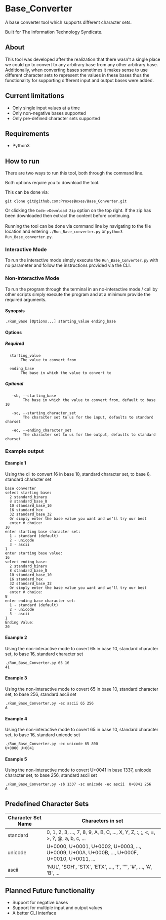 # Base_Converter

A base converter tool which supports different character sets.
 
Built for The Information Technology Syndicate.

## About
This tool was developed after the realization that there wasn't a single place we could go to convert to any arbitrary 
base from any other arbitrary base. Additionally, when converting bases sometimes it makes sense to use different 
character sets to represent the values in these bases thus the functionality for supporting different input and output 
bases were added.

## Current limitations
* Only single input values at a time
* Only non-negative bases supported
* Only pre-defined character sets supported

## Requirements
* Python3

## How to run
There are two ways to run this tool, both through the command line.<br>

Both options require you to download the tool.<br>

This can be done via:
```
git clone git@github.com:ProxesBoxes/Base_Converter.git
```
Or clicking the `Code->Download Zip` option on the top right. If the zip has been downloaded then extract the content 
before continuing.
<br><br>
Running the tool can be done via command line by navigating to the file location and entering `./Run_Base_converter.py` 
or `python3 Run_Base_converter.py`.

### Interactive Mode
To run the interactive mode simply execute the `Run_Base_Converter.py` with no parameter and follow the instructions 
provided via the CLI.

### Non-interactive Mode
To run the program through the terminal in an no-interactive mode / call by other scripts simply execute the program 
and at a minimum provide the required arguments.
#### Synopsis
`./Run_Base [Options...] starting_value ending_base`

#### Options
##### Required
 ```
   starting_value
        The value to convert from

   ending_base
        The base in which the value to convert to
```
##### Optional
```
   -sb, --starting_base
        The base in which the value to convert from, default to base 10

   -sc, --starting_character_set
        The character set to us for the input, defaults to standard charset

   -ec, --ending_character_set 
        The character set to us for the output, defaults to standard charset
```
### Example output
#### Example 1
Using the cli to convert 16 in base 10, standard character set, to base 8, standard character set
```
base converter
select starting base:
  2 standard_binary
  8 standard_base_8
  10 standard_base_10
  16 standard_hex
  32 standard_base_32
  Or simply enter the base value you want and we'll try our best
  enter # choice:
10
enter starting base character set:
  1 - standard (default)
  2 - unicode
  3 - ascii
1
enter starting base value: 
16
select ending base:
  2 standard_binary
  8 standard_base_8
  10 standard_base_10
  16 standard_hex
  32 standard_base_32
  Or simply enter the base value you want and we'll try our best
  enter # choice:
8 
enter ending base character set: 
  1 - standard (default)
  2 - unicode
  3 - ascii
1
Ending Value: 
20
```

#### Example 2
Using the non-interactive mode to covert 65 in base 10, standard character set, to base 16, standard character set
```
./Run_Base_Converter.py 65 16
41
```

#### Example 3
Using the non-interactive mode to covert 65 in base 10, standard character set, to base 256, standard ascii set
```
./Run_Base_Converter.py -ec ascii 65 256
A
```

#### Example 4
Using the non-interactive mode to covert 65 in base 10, standard character set, to base 16, standard unicode set
```
./Run_Base_Converter.py -ec unicode 65 800
U+0000 U+0041
```

#### Example 5
Using the non-interactive mode to covert U+0041 in base 1337, unicode character set, to base 256, standard ascii set
```
./Run_Base_Converter.py -sb 1337 -sc unicode -ec ascii  U+0041 256
A
```

## Predefined Character Sets
| Character Set Name  | Characters in set |
| ------------- | ------------- |
| standard  | 0, 1, 2, 3, ..., 7, 8, 9, A, B, C, ..., X, Y, Z, :, ;, <, =, >, ?, @, a, b, c, ...  |
| unicode | U+0000, U+0001, U+0002, U+0003, ..., U+0009, U+00A, U+000B, ..., U+000F, U+0010, U+0011, ...  |
| ascii  | 'NUL', 'SOH', 'STX', 'ETX', ..., '!', '"', '#', ..., 'A', 'B', ... |

## Planned Future functionality
* Support for negative bases
* Support for multiple input and output values
* A better CLI interface